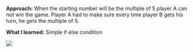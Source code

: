 **Approach:**
When the starting number will be the multiple of 5 player A can not win the game. Player A had to make sure every time player B gets his turn, he gets the multiple of 5.

**What I learned:**
Simple if else condition

![](https://i.imgur.com/nhvZe6Q.png)
